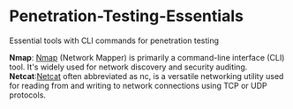 # Penetration-Testing-Essentials
Essential tools with CLI commands for penetration testing

**Nmap**: [Nmap](https://nmap.org/) (Network Mapper) is primarily a command-line interface (CLI) tool. It's widely used for network discovery and security auditing.
**Netcat**:[Netcat](https://nc110.sourceforge.io/) often abbreviated as nc, is a versatile networking utility used for reading from and writing to network connections using TCP or UDP protocols.
